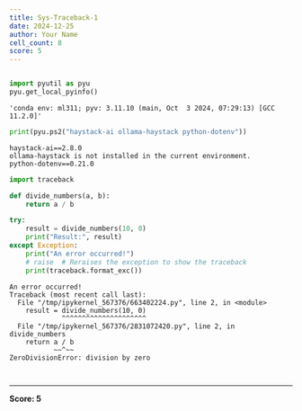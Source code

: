 ```yaml
---
title: Sys-Traceback-1
date: 2024-12-25
author: Your Name
cell_count: 8
score: 5
---
```


```python

```


```python
import pyutil as pyu
pyu.get_local_pyinfo()
```




    'conda env: ml311; pyv: 3.11.10 (main, Oct  3 2024, 07:29:13) [GCC 11.2.0]'




```python
print(pyu.ps2("haystack-ai ollama-haystack python-dotenv"))
```

    haystack-ai==2.8.0
    ollama-haystack is not installed in the current environment.
    python-dotenv==0.21.0
    



```python
import traceback
```


```python
def divide_numbers(a, b):
    return a / b
```


```python
try:
    result = divide_numbers(10, 0)
    print("Result:", result)
except Exception:
    print("An error occurred!")
    # raise  # Reraises the exception to show the traceback
    print(traceback.format_exc())
```

    An error occurred!
    Traceback (most recent call last):
      File "/tmp/ipykernel_567376/663402224.py", line 2, in <module>
        result = divide_numbers(10, 0)
                 ^^^^^^^^^^^^^^^^^^^^^
      File "/tmp/ipykernel_567376/2831072420.py", line 2, in divide_numbers
        return a / b
               ~~^~~
    ZeroDivisionError: division by zero
    



```python

```


```python

```


---
**Score: 5**